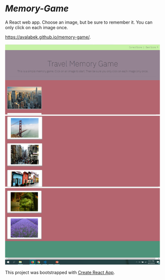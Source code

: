 # *_Memory-Game_*

A React web app. Choose an image, but be sure to remember it. You can only click on each image once.

https://avalabek.github.io/memory-game/. 





![Kitchen-Collective](public/images/Picture1.png "Deployed with Github Pages")
![Kitchen-Collective](public/images/Picture2.png)
![Kitchen-Collective](public/images/Picture3.png)

This project was bootstrapped with [Create React App](https://github.com/facebookincubator/create-react-app).
